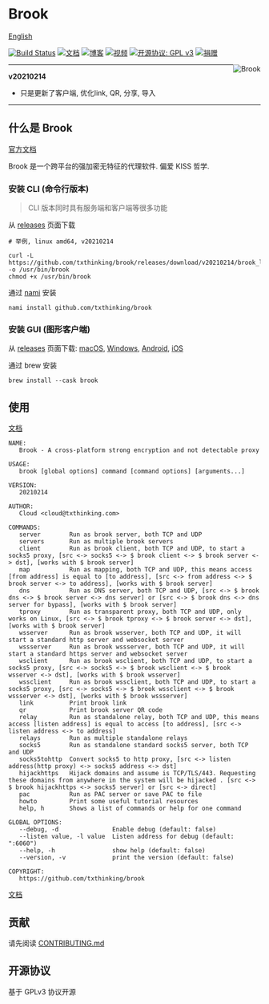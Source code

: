 # Brook

[English](README.md)

[![Build Status](https://travis-ci.org/txthinking/brook.svg?branch=master)](https://travis-ci.org/txthinking/brook)
[![文档](https://img.shields.io/badge/%E6%95%99%E7%A8%8B-%E6%96%87%E6%A1%A3-yellow.svg)](https://txthinking.github.io/brook/#/zh-cn/)
[![博客](https://img.shields.io/badge/%E6%95%99%E7%A8%8B-%E5%B9%BB%E7%81%AF%E7%89%87-blueviolet.svg)](https://talks.txthinking.com)
[![视频](https://img.shields.io/badge/%E6%95%99%E7%A8%8B-%E8%A7%86%E9%A2%91-red.svg)](https://www.youtube.com/channel/UC5j8-I5Y4lWo4KTa4_0Kx5A)
[![开源协议: GPL v3](https://img.shields.io/badge/%E5%BC%80%E6%BA%90%E5%8D%8F%E8%AE%AE-GPL%20v3-yellow.svg)](http://www.gnu.org/licenses/gpl-3.0)
[![捐赠](https://img.shields.io/badge/%E6%94%AF%E6%8C%81-%E6%8D%90%E8%B5%A0-ff69b4.svg)](https://www.txthinking.com/opensource-support.html)

<p align="center">
    <img style="float:right;" src="https://txthinking.github.io/brook/_static/brook.png" alt="Brook"/>
</p>

---

**v20210214**

- 只是更新了客户端, 优化link, QR, 分享, 导入

---

## 什么是 Brook

[官方文档](https://txthinking.github.io/brook/)

Brook 是一个跨平台的强加密无特征的代理软件. 偏爱 KISS 哲学.

### 安装 CLI (命令行版本)

> CLI 版本同时具有服务端和客户端等很多功能

从 [releases](https://github.com/txthinking/brook/releases) 页面下载

```
# 举例, linux amd64, v20210214

curl -L https://github.com/txthinking/brook/releases/download/v20210214/brook_linux_amd64 -o /usr/bin/brook
chmod +x /usr/bin/brook
```

通过 [nami](https://github.com/txthinking/nami) 安装

```
nami install github.com/txthinking/brook
```

### 安装 GUI (图形客户端)

从 [releases](https://github.com/txthinking/brook/releases) 页面下载: [macOS](https://github.com/txthinking/brook/releases/download/v20210214/Brook.dmg), [Windows](https://github.com/txthinking/brook/releases/download/v20210214/Brook.msi), [Android](https://github.com/txthinking/brook/releases/download/v20210214/Brook.apk), [iOS](https://apps.apple.com/us/app/brook-a-cross-platform-proxy/id1216002642)

通过 brew 安装

```
brew install --cask brook
```

## 使用

[文档](https://txthinking.github.io/brook/#/zh-cn/)

```
NAME:
   Brook - A cross-platform strong encryption and not detectable proxy

USAGE:
   brook [global options] command [command options] [arguments...]

VERSION:
   20210214

AUTHOR:
   Cloud <cloud@txthinking.com>

COMMANDS:
   server        Run as brook server, both TCP and UDP
   servers       Run as multiple brook servers
   client        Run as brook client, both TCP and UDP, to start a socks5 proxy, [src <-> socks5 <-> $ brook client <-> $ brook server <-> dst], [works with $ brook server]
   map           Run as mapping, both TCP and UDP, this means access [from address] is equal to [to address], [src <-> from address <-> $ brook server <-> to address], [works with $ brook server]
   dns           Run as DNS server, both TCP and UDP, [src <-> $ brook dns <-> $ brook server <-> dns server] or [src <-> $ brook dns <-> dns server for bypass], [works with $ brook server]
   tproxy        Run as transparent proxy, both TCP and UDP, only works on Linux, [src <-> $ brook tproxy <-> $ brook server <-> dst], [works with $ brook server]
   wsserver      Run as brook wsserver, both TCP and UDP, it will start a standard http server and websocket server
   wssserver     Run as brook wssserver, both TCP and UDP, it will start a standard https server and websocket server
   wsclient      Run as brook wsclient, both TCP and UDP, to start a socks5 proxy, [src <-> socks5 <-> $ brook wsclient <-> $ brook wsserver <-> dst], [works with $ brook wsserver]
   wssclient     Run as brook wssclient, both TCP and UDP, to start a socks5 proxy, [src <-> socks5 <-> $ brook wssclient <-> $ brook wssserver <-> dst], [works with $ brook wssserver]
   link          Print brook link
   qr            Print brook server QR code
   relay         Run as standalone relay, both TCP and UDP, this means access [listen address] is equal to access [to address], [src <-> listen address <-> to address]
   relays        Run as multiple standalone relays
   socks5        Run as standalone standard socks5 server, both TCP and UDP
   socks5tohttp  Convert socks5 to http proxy, [src <-> listen address(http proxy) <-> socks5 address <-> dst]
   hijackhttps   Hijack domains and assume is TCP/TLS/443. Requesting these domains from anywhere in the system will be hijacked . [src <-> $ brook hijackhttps <-> socks5 server] or [src <-> direct]
   pac           Run as PAC server or save PAC to file
   howto         Print some useful tutorial resources
   help, h       Shows a list of commands or help for one command

GLOBAL OPTIONS:
   --debug, -d               Enable debug (default: false)
   --listen value, -l value  Listen address for debug (default: ":6060")
   --help, -h                show help (default: false)
   --version, -v             print the version (default: false)

COPYRIGHT:
   https://github.com/txthinking/brook
```

[文档](https://txthinking.github.io/brook/#/zh-cn/)

## 贡献

请先阅读 [CONTRIBUTING.md](https://github.com/txthinking/brook/blob/master/.github/CONTRIBUTING.md)

## 开源协议

基于 GPLv3 协议开源
